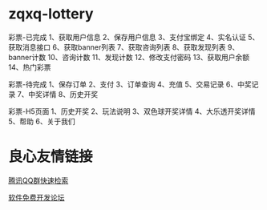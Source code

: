 # zqxq-lottery
彩票-已完成
1、获取用户信息
2、保存用户信息
3、支付宝绑定
4、实名认证
5、获取消息接口
6、获取banner列表
7、获取咨询列表
8、获取发现列表
9、banner计数
10、咨询计数
11、发现计数
12、修改支付密码
13、获取用户余额
14、热门彩票

彩票-待完成
1、保存订单
2、支付
3、订单查询
4、充值
5、交易记录
6、中奖记录
7、中奖详情
8、历史开奖


彩票-H5页面
1、历史开奖
2、玩法说明
3、双色球开奖详情
4、大乐透开奖详情
5、帮助
6、关于我们


 # 良心友情链接

[腾讯QQ群快速检索](http://u.720life.cn/s/8cf73f7c)

[软件免费开发论坛](http://u.720life.cn/s/bbb01dc0)